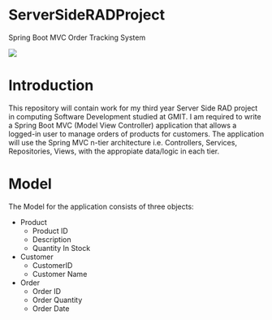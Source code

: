 # ServerSideRADProject
Spring Boot MVC Order Tracking System 

![](https://upload.wikimedia.org/wikipedia/en/thumb/2/20/Pivotal_Java_Spring_Logo.png/270px-Pivotal_Java_Spring_Logo.png)

# Introduction
This repository will contain work for my third year Server Side RAD project in computing Software Development studied at GMIT. I am required to write a Spring Boot MVC (Model View Controller) application that allows a logged-in user to manage orders of products for customers. The application will use the Spring MVC n-tier architecture i.e. Controllers, Services, Repositories, Views, with the appropiate data/logic in each tier.

# Model
The Model for the application consists of three objects:
+ Product
  - Product ID
  - Description
  - Quantity In Stock
+ Customer
  - CustomerID
  - Customer Name
+ Order
  - Order ID
  - Order Quantity
  - Order Date
